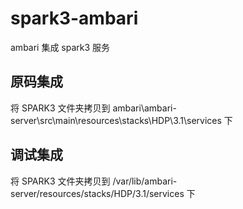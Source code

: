 # spark3-ambari
ambari 集成 spark3 服务

## 原码集成

将 SPARK3 文件夹拷贝到 ambari\ambari-server\src\main\resources\stacks\HDP\3.1\services 下

## 调试集成

将 SPARK3 文件夹拷贝到 /var/lib/ambari-server/resources/stacks/HDP/3.1/services 下
